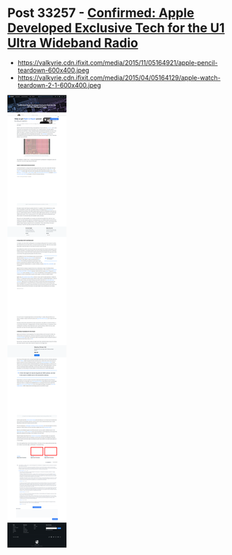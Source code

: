 # Post 33257 - [Confirmed: Apple Developed Exclusive Tech for the U1 Ultra Wideband Radio](https://www.ifixit.com/News/33257/inside-the-tech-in-apples-ultra-wideband-u1-chip)

- https://valkyrie.cdn.ifixit.com/media/2015/11/05164921/apple-pencil-teardown-600x400.jpeg
- https://valkyrie.cdn.ifixit.com/media/2015/04/05164129/apple-watch-teardown-2-1-600x400.jpeg

![screencap](screenshots/3cae54a1-22fd-402a-8544-7a0c46de6c67.png)
